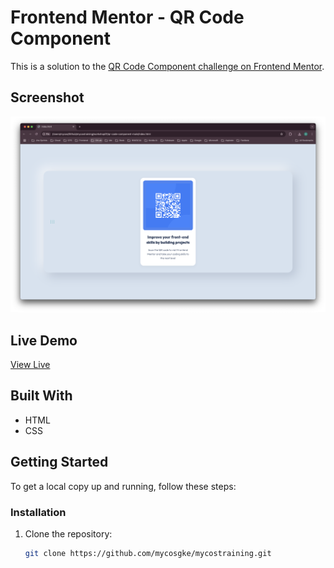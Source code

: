 # Frontend Mentor - QR Code Component

This is a solution to the [QR Code Component challenge on Frontend Mentor](https://www.frontendmentor.io/challenges/qr-code-component-iux_sIO_H).

## Screenshot

![Screenshot](comleted/screen.png)

## Live Demo

[View Live](https://your-live-site.com)

## Built With

- HTML
- CSS

## Getting Started

To get a local copy up and running, follow these steps:

### Installation

1. Clone the repository:
   ```sh
   git clone https://github.com/mycosgke/mycostraining.git